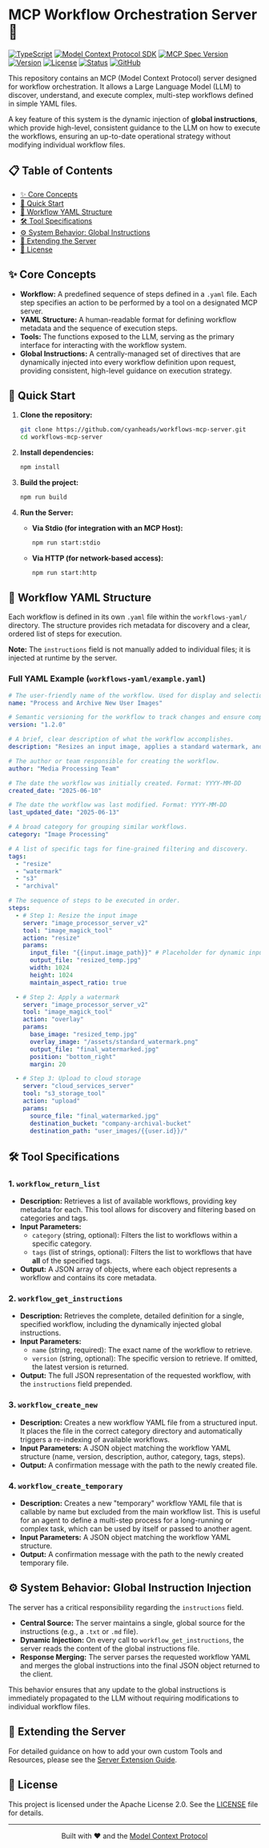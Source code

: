 # MCP Workflow Orchestration Server 🚀

[![TypeScript](https://img.shields.io/badge/TypeScript-^5.8.3-blue.svg)](https://www.typescriptlang.org/)
[![Model Context Protocol SDK](https://img.shields.io/badge/MCP%20SDK-1.13.0-green.svg)](https://github.com/modelcontextprotocol/typescript-sdk)
[![MCP Spec Version](https://img.shields.io/badge/MCP%20Spec-2025--03--26-lightgrey.svg)](https://github.com/modelcontextprotocol/modelcontextprotocol/blob/main/docs/specification/2025-03-26/changelog.mdx)
[![Version](https://img.shields.io/badge/Version-1.0.4-blue.svg)](./CHANGELOG.md)
[![License](https://img.shields.io/badge/License-Apache%202.0-blue.svg)](https://opensource.org/licenses/Apache-2.0)
[![Status](https://img.shields.io/badge/Status-Active-green.svg)](https://github.com/cyanheads/workflows-mcp-server/issues)
[![GitHub](https://img.shields.io/github/stars/cyanheads/workflows-mcp-server?style=social)](https://github.com/cyanheads/workflows-mcp-server)

This repository contains an MCP (Model Context Protocol) server designed for workflow orchestration. It allows a Large Language Model (LLM) to discover, understand, and execute complex, multi-step workflows defined in simple YAML files.

A key feature of this system is the dynamic injection of **global instructions**, which provide high-level, consistent guidance to the LLM on how to execute the workflows, ensuring an up-to-date operational strategy without modifying individual workflow files.

## 📋 Table of Contents

- [✨ Core Concepts](#-core-concepts)
- [🏁 Quick Start](#-quick-start)
- [📂 Workflow YAML Structure](#-workflow-yaml-structure)
- [🛠️ Tool Specifications](#️-tool-specifications)
- [⚙️ System Behavior: Global Instructions](#️-system-behavior-global-instruction-injection)
- [🧩 Extending the Server](#-extending-the-server)
- [📜 License](#-license)

## ✨ Core Concepts

- **Workflow:** A predefined sequence of steps defined in a `.yaml` file. Each step specifies an action to be performed by a tool on a designated MCP server.
- **YAML Structure:** A human-readable format for defining workflow metadata and the sequence of execution steps.
- **Tools:** The functions exposed to the LLM, serving as the primary interface for interacting with the workflow system.
- **Global Instructions:** A centrally-managed set of directives that are dynamically injected into every workflow definition upon request, providing consistent, high-level guidance on execution strategy.

## 🏁 Quick Start

1.  **Clone the repository:**

    ```bash
    git clone https://github.com/cyanheads/workflows-mcp-server.git
    cd workflows-mcp-server
    ```

2.  **Install dependencies:**

    ```bash
    npm install
    ```

3.  **Build the project:**

    ```bash
    npm run build
    ```

4.  **Run the Server:**
    - **Via Stdio (for integration with an MCP Host):**
      ```bash
      npm run start:stdio
      ```
    - **Via HTTP (for network-based access):**
      ```bash
      npm run start:http
      ```

## 📂 Workflow YAML Structure

Each workflow is defined in its own `.yaml` file within the `workflows-yaml/` directory. The structure provides rich metadata for discovery and a clear, ordered list of steps for execution.

**Note:** The `instructions` field is not manually added to individual files; it is injected at runtime by the server.

### Full YAML Example (`workflows-yaml/example.yaml`)

```yaml
# The user-friendly name of the workflow. Used for display and selection.
name: "Process and Archive New User Images"

# Semantic versioning for the workflow to track changes and ensure compatibility.
version: "1.2.0"

# A brief, clear description of what the workflow accomplishes.
description: "Resizes an input image, applies a standard watermark, and uploads the final result to a designated cloud storage archive."

# The author or team responsible for creating the workflow.
author: "Media Processing Team"

# The date the workflow was initially created. Format: YYYY-MM-DD
created_date: "2025-06-10"

# The date the workflow was last modified. Format: YYYY-MM-DD
last_updated_date: "2025-06-13"

# A broad category for grouping similar workflows.
category: "Image Processing"

# A list of specific tags for fine-grained filtering and discovery.
tags:
  - "resize"
  - "watermark"
  - "s3"
  - "archival"

# The sequence of steps to be executed in order.
steps:
  - # Step 1: Resize the input image
    server: "image_processor_server_v2"
    tool: "image_magick_tool"
    action: "resize"
    params:
      input_file: "{{input.image_path}}" # Placeholder for dynamic input
      output_file: "resized_temp.jpg"
      width: 1024
      height: 1024
      maintain_aspect_ratio: true

  - # Step 2: Apply a watermark
    server: "image_processor_server_v2"
    tool: "image_magick_tool"
    action: "overlay"
    params:
      base_image: "resized_temp.jpg"
      overlay_image: "/assets/standard_watermark.png"
      output_file: "final_watermarked.jpg"
      position: "bottom_right"
      margin: 20

  - # Step 3: Upload to cloud storage
    server: "cloud_services_server"
    tool: "s3_storage_tool"
    action: "upload"
    params:
      source_file: "final_watermarked.jpg"
      destination_bucket: "company-archival-bucket"
      destination_path: "user_images/{{user.id}}/"
```

## 🛠️ Tool Specifications

### 1. `workflow_return_list`

- **Description:** Retrieves a list of available workflows, providing key metadata for each. This tool allows for discovery and filtering based on categories and tags.
- **Input Parameters:**
  - `category` (string, optional): Filters the list to workflows within a specific category.
  - `tags` (list of strings, optional): Filters the list to workflows that have **all** of the specified tags.
- **Output:** A JSON array of objects, where each object represents a workflow and contains its core metadata.

### 2. `workflow_get_instructions`

- **Description:** Retrieves the complete, detailed definition for a single, specified workflow, including the dynamically injected global instructions.
- **Input Parameters:**
  - `name` (string, required): The exact name of the workflow to retrieve.
  - `version` (string, optional): The specific version to retrieve. If omitted, the latest version is returned.
- **Output:** The full JSON representation of the requested workflow, with the `instructions` field prepended.

### 3. `workflow_create_new`

- **Description:** Creates a new workflow YAML file from a structured input. It places the file in the correct category directory and automatically triggers a re-indexing of available workflows.
- **Input Parameters:** A JSON object matching the workflow YAML structure (name, version, description, author, category, tags, steps).
- **Output:** A confirmation message with the path to the newly created file.

### 4. `workflow_create_temporary`

- **Description:** Creates a new "temporary" workflow YAML file that is callable by name but excluded from the main workflow list. This is useful for an agent to define a multi-step process for a long-running or complex task, which can be used by itself or passed to another agent.
- **Input Parameters:** A JSON object matching the workflow YAML structure.
- **Output:** A confirmation message with the path to the newly created temporary file.

## ⚙️ System Behavior: Global Instruction Injection

The server has a critical responsibility regarding the `instructions` field.

- **Central Source:** The server maintains a single, global source for the instructions (e.g., a `.txt` or `.md` file).
- **Dynamic Injection:** On every call to `workflow_get_instructions`, the server reads the content of the global instructions file.
- **Response Merging:** The server parses the requested workflow YAML and merges the global instructions into the final JSON object returned to the client.

This behavior ensures that any update to the global instructions is immediately propagated to the LLM without requiring modifications to individual workflow files.

## 🧩 Extending the Server

For detailed guidance on how to add your own custom Tools and Resources, please see the [Server Extension Guide](src/mcp-server/README.md).

## 📜 License

This project is licensed under the Apache License 2.0. See the [LICENSE](LICENSE) file for details.

---

<div align="center">
Built with ❤️ and the <a href="https://modelcontextprotocol.io/">Model Context Protocol</a>
</div>
